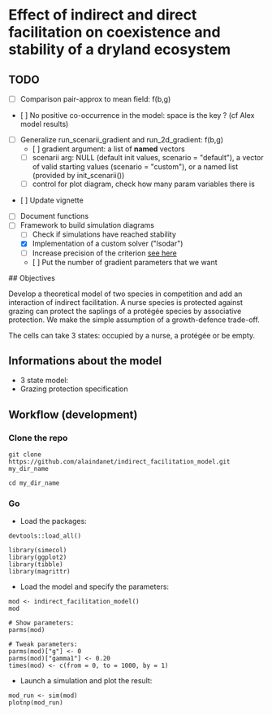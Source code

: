 # Effect of indirect and direct facilitation on coexistence and stability of a dryland ecosystem  

## TODO  

- [ ] Comparison pair-approx to mean field: f(b,g)
- [ ] No positive co-occurrence in the model: space is the key ? (cf Alex model
  results)
- [ ] Generalize run_scenarii_gradient and run_2d_gradient: f(b,g)
    - [ ] gradient argument: a list of **named** vectors
    - [ ] scenarii arg: NULL (default init values, scenario = "default"), a vector
      of valid starting values (scenario = "custom"), or a named list (provided by init_scenarii())
    - [ ] control for plot diagram, check how many param variables there is
- [ ] Update vignette
- [ ] Document functions
- [ ] Framework to build simulation diagrams
    - [ ] Check if simulations have reached stability
	- [x] Implementation of a custom solver ("lsodar")
	- [ ] Increase precision of the criterion [see here](https://stackoverflow.com/questions/5802592/dealing-with-very-small-numbers-in-r?rq=1) 
    - [ ] Put the number of gradient parameters that we want

## Objectives

Develop a theoretical model of two species in competition and add an interaction
of indirect facilitation. A nurse species is protected against grazing can protect the saplings of a protégée species by associative protection. We make the simple assumption of a growth-defence trade-off.

The cells can take 3 states: occupied by a nurse, a protégée or be empty.

## Informations about the model

- 3 state model:
- Grazing protection specification

## Workflow (development)

### Clone the repo

```
git clone https://github.com/alaindanet/indirect_facilitation_model.git my_dir_name

cd my_dir_name
```

### Go

- Load the packages:

```
devtools::load_all()

library(simecol)
library(ggplot2)
library(tibble)
library(magrittr)
```

- Load the model and specify the parameters:

```
mod <- indirect_facilitation_model()
mod

# Show parameters:
parms(mod)

# Tweak parameters:
parms(mod)["g"] <- 0
parms(mod)["gamma1"] <- 0.20
times(mod) <- c(from = 0, to = 1000, by = 1)
```

- Launch a simulation and plot the result:

```
mod_run <- sim(mod)
plotnp(mod_run)
```

